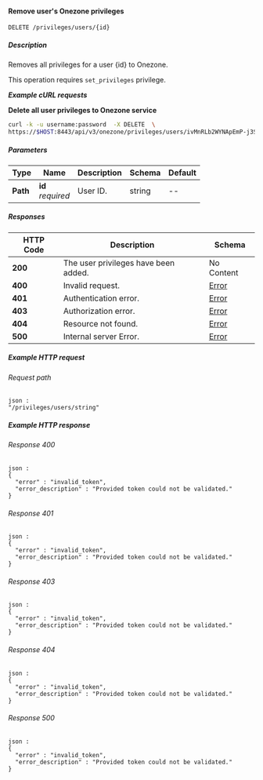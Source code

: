 
<a name="remove_user_onezone_privileges"></a>
#### Remove user's Onezone privileges
```
DELETE /privileges/users/{id}
```


##### Description
Removes all privileges for a user {id} to Onezone.

This operation requires `set_privileges` privilege.

***Example cURL requests***

**Delete all user privileges to Onezone service**
```bash
curl -k -u username:password  -X DELETE  \
https://$HOST:8443/api/v3/onezone/privileges/users/ivMnRLb2WYNApEmP-j3SF0NsqBgdHG7iel89FHY802w
```


##### Parameters

|Type|Name|Description|Schema|Default|
|---|---|---|---|---|
|**Path**|**id**  <br>*required*|User ID.|string|--|


##### Responses

|HTTP Code|Description|Schema|
|---|---|---|
|**200**|The user privileges have been added.|No Content|
|**400**|Invalid request.|[Error](../definitions/Error.md#error)|
|**401**|Authentication error.|[Error](../definitions/Error.md#error)|
|**403**|Authorization error.|[Error](../definitions/Error.md#error)|
|**404**|Resource not found.|[Error](../definitions/Error.md#error)|
|**500**|Internal server Error.|[Error](../definitions/Error.md#error)|


##### Example HTTP request

###### Request path
```
json :
"/privileges/users/string"
```


##### Example HTTP response

###### Response 400
```
json :
{
  "error" : "invalid_token",
  "error_description" : "Provided token could not be validated."
}
```


###### Response 401
```
json :
{
  "error" : "invalid_token",
  "error_description" : "Provided token could not be validated."
}
```


###### Response 403
```
json :
{
  "error" : "invalid_token",
  "error_description" : "Provided token could not be validated."
}
```


###### Response 404
```
json :
{
  "error" : "invalid_token",
  "error_description" : "Provided token could not be validated."
}
```


###### Response 500
```
json :
{
  "error" : "invalid_token",
  "error_description" : "Provided token could not be validated."
}
```



